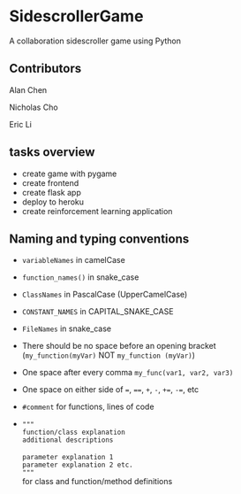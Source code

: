 # SidescrollerGame
A collaboration sidescroller game using Python

## Contributors
Alan Chen

Nicholas Cho

Eric Li

## tasks overview
- create game with pygame
- create frontend
- create flask app
- deploy to heroku
- create reinforcement learning application

## Naming and typing conventions
* `variableNames` in camelCase

* `function_names()` in snake_case
* `ClassNames` in PascalCase (UpperCamelCase)
* `CONSTANT_NAMES` in CAPITAL_SNAKE_CASE
* `FileNames` in snake_case
* There should be no space before an opening bracket (`my_function(myVar)` NOT `my_function (myVar)`)
* One space after every comma `my_func(var1, var2, var3)`
* One space on either side of `=`, `==`, `+`, `-`, `+=`, `-=`, etc
* `#comment` for functions, lines of code
* `"""`<br /> `function/class explanation`<br />`additional descriptions`<br /><br />`parameter explanation 1`<br /> `parameter explanation 2 etc.`<br />`"""`<br />for class and function/method definitions
